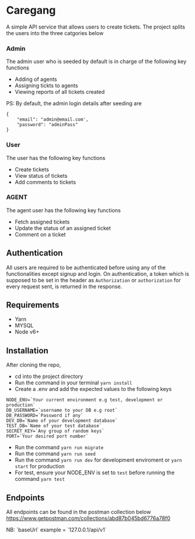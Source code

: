 # Caregang

A simple API service that allows users to create tickets. The project splits the users into the three catgories below

### Admin

The admin user who is seeded by default is in charge of the following key functions
* Adding of agents
* Assigning tickts to agents
* Viewing reports of all tickets created

PS: By default, the admin login details after seeding are
```
{
    "email": "admin@email.com',
    "password": "adminPass"
}
```
### User

The user has the following key functions
* Create tickets
* View status of tickets
* Add comments to tickets

### AGENT

The agent user has the following key functions
* Fetch assigned tickets
* Update the status of an assigned ticket
* Comment on a ticket

## Authentication
All users are required to be authenticated before using any of the functionalities except signup and login.
On authentication, a token which is supposed to be set in the header as `Authorization` or `authorization` for every request sent, is returned in the response.

## Requirements
* Yarn
* MYSQL
* Node v6+

## Installation
After cloning the repo,
* cd into the project directory
* Run the command in your terminal `yarn install`
* Create a .env and add the expected values to the following keys
```
NODE_ENV=`Your current environment e.g test, development or production`
DB_USERNAME=`username to your DB e.g root`
DB_PASSWORD=`Password if any`
DEV_DB=`Name of your development database`
TEST_DB=`Name of your test database`
SECRET_KEY=`Any group of random keys`
PORT=`Your desired port number`
```
* Run the command `yarn run migrate`
* Run the command `yarn run seed`
* Run the command `yarn run dev` for development enviroment or `yarn start` for production
* For test, ensure your NODE_ENV is set to `test` before running the command `yarn test`

## Endpoints
All endpoints can be found in the postman collection below
https://www.getpostman.com/collections/abd87b045bd6776a78f0
<p/>
NB: `baseUrl` example = `127.0.0.1/api/v1`

## 